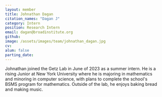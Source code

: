 ```yaml
---
layout: member
title: Johnathan Dagan
citation_names: "Dagan J"
category: Intern
position: Research Intern
email: dagan@broadinstitute.org
github: 
image: /assets/images/team/johnathan_dagan.jpg
cv:
alum: false
parting_date: 
---
```


Johnathan joined the Getz Lab in June of 2023 as a summer intern. He is a rising Junior at New York University where he is majoring in mathematics and minoring in computer science, with plans to complete the school's BSMS program for mathematics. Outside of the lab, he enjoys baking bread and making music.
